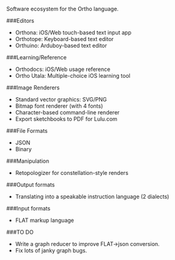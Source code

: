 Software ecosystem for the Ortho language.

###Editors
- Orthona: iOS/Web touch-based text input app
- Orthotope: Keyboard-based text editor
- Orthuino: Arduboy-based text editor

###Learning/Reference
- Orthodocs: iOS/Web usage reference
- Ortho Utala: Multiple-choice iOS learning tool

###Image Renderers
- Standard vector graphics: SVG/PNG
- Bitmap font renderer (with 4 fonts)
- Character-based command-line renderer
- Export sketchbooks to PDF for Lulu.com

###File Formats
- JSON 
- Binary

###Manipulation
- Retopologizer for constellation-style renders

###Output formats
- Translating into a speakable instruction language (2 dialects)

###Input formats
- FLAT markup language

###TO DO
- Write a graph reducer to improve FLAT->json conversion.
- Fix lots of janky graph bugs.
